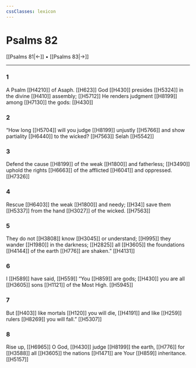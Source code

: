```yaml
---
cssClasses: lexicon
---
```


# Psalms 82

[[Psalms 81|←]] • [[Psalms 83|→]]

---

### 1
A Psalm [[H4210]] of Asaph. [[H623]] God [[H430]] presides [[H5324]] in the divine [[H410]] assembly; [[H5712]] He renders judgment [[H8199]] among [[H7130]] the gods: [[H430]]

### 2
“How long [[H5704]] will you judge [[H8199]] unjustly [[H5766]] and show partiality [[H6440]] to the wicked? [[H7563]] Selah [[H5542]]

### 3
Defend the cause [[H8199]] of the weak [[H1800]] and fatherless; [[H3490]] uphold the rights [[H6663]] of the afflicted [[H6041]] and oppressed. [[H7326]]

### 4
Rescue [[H6403]] the weak [[H1800]] and needy; [[H34]] save them [[H5337]] from the hand [[H3027]] of the wicked. [[H7563]]

### 5
They do not [[H3808]] know [[H3045]] or understand; [[H995]] they wander [[H1980]] in the darkness; [[H2825]] all [[H3605]] the foundations [[H4144]] of the earth [[H776]] are shaken.” [[H4131]]

### 6
I [[H589]] have said, [[H559]] “You [[H859]] are gods; [[H430]] you are all [[H3605]] sons [[H1121]] of the Most High. [[H5945]]

### 7
But [[H403]] like mortals [[H120]] you will die, [[H4191]] and like [[H259]] rulers [[H8269]] you will fall.” [[H5307]]

### 8
Rise up, [[H6965]] O God, [[H430]] judge [[H8199]] the earth, [[H776]] for [[H3588]] all [[H3605]] the nations [[H1471]] are Your [[H859]] inheritance. [[H5157]]

